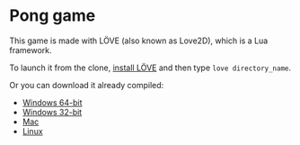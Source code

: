 # Pong game

This game is made with LÖVE (also known as Love2D), which is a Lua framework.

To launch it from the clone, [install LÖVE](https://love2d.org/#download) and then type ``love directory_name``.

Or you can download it already compiled:
- [Windows 64-bit](https://drive.google.com/file/d/1aLPK43SrrZ6pjd4u1a6FRDEK4knDlCj2/view?usp=sharing)
- [Windows 32-bit](https://drive.google.com/file/d/1dvCUwX63VWc4xC4dJyKX7R8ncvzy-Tnr/view?usp=sharing)
- [Mac](https://drive.google.com/file/d/1th1lx6F7s0woTE8Ms8rjjjgk8olOx4Pr/view?usp=sharing)
- [Linux](https://drive.google.com/file/d/1FZ0SUoecl0avoehFgFWQjeFwjhGUTNFK/view?usp=sharing)
